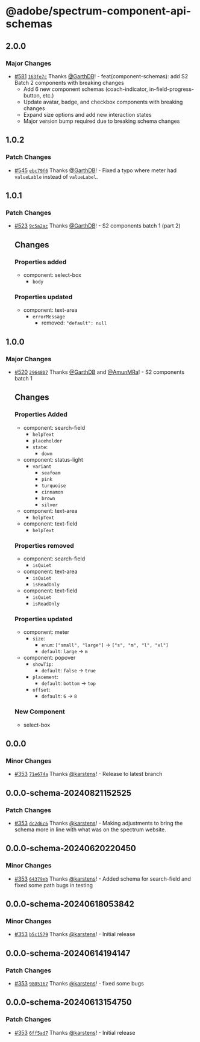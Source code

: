 # @adobe/spectrum-component-api-schemas

## 2.0.0

### Major Changes

- [#581](https://github.com/adobe/spectrum-tokens/pull/581) [`163fe7c`](https://github.com/adobe/spectrum-tokens/commit/163fe7c13bb00c639d202195a398126b6c25b58f) Thanks [@GarthDB](https://github.com/GarthDB)! - feat(component-schemas): add S2 Batch 2 components with breaking changes
  - Add 6 new component schemas (coach-indicator, in-field-progress-button, etc.)
  - Update avatar, badge, and checkbox components with breaking changes
  - Expand size options and add new interaction states
  - Major version bump required due to breaking schema changes

## 1.0.2

### Patch Changes

- [#545](https://github.com/adobe/spectrum-tokens/pull/545) [`ebc79f6`](https://github.com/adobe/spectrum-tokens/commit/ebc79f6f91bce28a64cddfc2cc5548ddcf30389d) Thanks [@GarthDB](https://github.com/GarthDB)! - Fixed a typo where meter had `valueLable` instead of `valueLabel`.

## 1.0.1

### Patch Changes

- [#523](https://github.com/adobe/spectrum-tokens/pull/523) [`9c5a2ac`](https://github.com/adobe/spectrum-tokens/commit/9c5a2ac5fccb29b6f106396b21d91aab949043d4) Thanks [@GarthDB](https://github.com/GarthDB)! - S2 components batch 1 (part 2)

  ## Changes

  ### Properties added
  - component: select-box
    - `body`

  ### Properties updated
  - component: text-area
    - `errorMessage`
      - removed: `"default": null`

## 1.0.0

### Major Changes

- [#520](https://github.com/adobe/spectrum-tokens/pull/520) [`2964807`](https://github.com/adobe/spectrum-tokens/commit/2964807641908e40820bea0556b3b0542503223b) Thanks [@GarthDB](https://github.com/GarthDB) and [@AmunMRa](https://github.com/AmunMRa)! - S2 components batch 1

  ## Changes

  ### Properties Added
  - component: search-field
    - `helpText`
    - `placeholder`
    - `state`:
      - `down`
  - component: status-light
    - `variant`
      - `seafoam`
      - `pink`
      - `turquoise`
      - `cinnamon`
      - `brown`
      - `silver`
  - component: text-area
    - `helpText`
  - component: text-field
    - `helpText`

  ### Properties removed
  - component: search-field
    - `isQuiet`
  - component: text-area
    - `isQuiet`
    - `isReadOnly`
  - component: text-field
    - `isQuiet`
    - `isReadOnly`

  ### Properties updated
  - component: meter
    - `size`:
      - `enum`: `["small", "large"]` -> `["s", "m", "l", "xl"]`
      - `default`: `large` -> `m`
  - component: popover
    - `showTip`:
      - `default`: `false` -> `true`
    - `placement`:
      - `default`: `bottom` -> `top`
    - `offset`:
      - `default`: `6` -> `8`

  ### New Component
  - select-box

## 0.0.0

### Minor Changes

- [#353](https://github.com/adobe/spectrum-tokens/pull/353) [`71e674a`](https://github.com/adobe/spectrum-tokens/commit/71e674ad6baa630a900785ae21c9dcae93233b21) Thanks [@karstens](https://github.com/karstens)! - Release to latest branch

## 0.0.0-schema-20240821152525

### Patch Changes

- [#353](https://github.com/adobe/spectrum-tokens/pull/353) [`dc2d6c6`](https://github.com/adobe/spectrum-tokens/commit/dc2d6c6e12c1ea4fdc0d891b3fd50ea0b1697dd7) Thanks [@karstens](https://github.com/karstens)! - Making adjustments to bring the schema more in line with what was on the spectrum website.

## 0.0.0-schema-20240620220450

### Minor Changes

- [#353](https://github.com/adobe/spectrum-tokens/pull/353) [`64379eb`](https://github.com/adobe/spectrum-tokens/commit/64379ebeaf9402fe77ca1adfd020f42df60c60d9) Thanks [@karstens](https://github.com/karstens)! - Added schema for search-field and fixed some path bugs in testing

## 0.0.0-schema-20240618053842

### Minor Changes

- [#353](https://github.com/adobe/spectrum-tokens/pull/353) [`b5c1579`](https://github.com/adobe/spectrum-tokens/commit/b5c15792ec5f5e5c269bfa7bf58af3df42e648c1) Thanks [@karstens](https://github.com/karstens)! - Initial release

## 0.0.0-schema-20240614194147

### Patch Changes

- [#353](https://github.com/adobe/spectrum-tokens/pull/353) [`9805167`](https://github.com/adobe/spectrum-tokens/commit/980516791c0bef9e2f0bbeffe6515f103f3ad7a2) Thanks [@karstens](https://github.com/karstens)! - fixed some bugs

## 0.0.0-schema-20240613154750

### Patch Changes

- [#353](https://github.com/adobe/spectrum-tokens/pull/353) [`6ff5ad7`](https://github.com/adobe/spectrum-tokens/commit/6ff5ad7a75356f4b93d07a2818b357da19ce5b4b) Thanks [@karstens](https://github.com/karstens)! - Initial release
